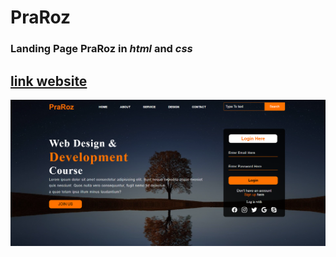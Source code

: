 # PraRoz

### Landing Page PraRoz in *html* and *css*

## <a href="https://wesley-wilson.github.io/PraRoz/">link website</a>

<img src="./praRozScreen.png"></img>
